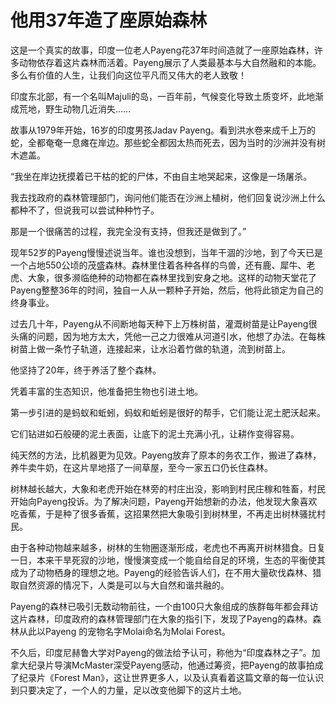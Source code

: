 # 他用37年造了座原始森林

这是一个真实的故事，印度一位老人Payeng花37年时间造就了一座原始森林，许多动物依存着这片森林而活着。Payeng展示了人类最基本与大自然融和的本能。多么有价值的人生，让我们向这位平凡而又伟大的老人致敬！ 

印度东北部，有一个名叫Majuli的岛，一百年前，气候变化导致土质变坏，此地渐成荒地，野生动物几近消失…… 

故事从1979年开始，16岁的印度男孩Jadav Payeng。看到洪水卷来成千上万的蛇，全都奄奄一息瘫在岸边。那些蛇全都因太热而死去，因为当时的沙洲并没有树木遮盖。 

“我坐在岸边抚摸着已干枯的蛇的尸体，不由自主地哭起来，这像是一场屠杀。 

我去找政府的森林管理部门，询问他们能否在沙洲上植树，他们回复说沙洲上什么都种不了，但说我可以尝试种种竹子。 

那是一个很痛苦的过程，我完全没有支持，但我还是做到了。” 

现年52岁的Payeng慢慢述说当年。谁也没想到，当年干涸的沙地，到了今天已是一个占地550公顷的茂盛森林。森林里住着各种各样的鸟兽，还有鹿、犀牛、老虎、大象，很多濒临绝种的动物都在森林里找到安身之地。这样的动物天堂花了Payeng整整36年的时间，独自一人从一颗种子开始，然后，他将此锁定为自己的终身事业。 

过去几十年，Payeng从不间断地每天种下上万株树苗，灌溉树苗是让Payeng很头痛的问题，因为地方太大，凭他一己之力很难从河道引水，他想了办法。在每株树苗上做一条竹子轨道，连接起来，让水沿着竹做的轨道，流到树苗上。 

他坚持了20年，终于养活了整个森林。 

凭着丰富的生态知识，他准备把生物也引进土地。 

第一步引进的是蚂蚁和蚯蚓，蚂蚁和蚯蚓是很好的帮手，它们能让泥土肥沃起来。 

它们钻进如石般硬的泥土表面，让底下的泥土充满小孔，让耕作变得容易。 

纯天然的方法，比机器更为见效。Payeng放弃了原本的务农工作，搬进了森林，养牛卖牛奶，在这片旱地搭了一间草屋，至今一家五口仍长住森林。 

树林越长越大，大象和老虎开始在林旁的村庄出没，影响到村民庄稼和牲畜，村民开始向Payeng投诉。为了解决问题，Payeng开始想新的办法，他发现大象喜欢吃香蕉，于是种了很多香蕉，这招果然把大象吸引到树林里，不再走出树林骚扰村民。 

由于各种动物越来越多，树林的生物圈逐渐形成，老虎也不再离开树林猎食。日复一日，本来干旱死寂的沙地，慢慢演变成一个能自给自足的环境，生态的平衡使其成为了动物栖身的理想之地。Payeng的经验告诉人们，在不用大量砍伐森林、猎取自然资源的情况下，人类是可以与大自然和谐共融的。 

Payeng的森林已吸引无数动物前往，一个由100只大象组成的族群每年都会拜访这片森林，印度政府的森林管理部门在大象的指引下，发现了Payeng的森林。森林从此以Payeng 的宠物名字Molai命名为Molai Forest。 

不久后，印度尼赫鲁大学对Payeng的做法给予认可，称他为“印度森林之子”。加拿大纪录片导演McMaster深受Payeng感动，他通过筹资，把Payeng的故事拍成了纪录片《Forest Man》，这让世界更多人，以及认真看着这篇文章的每一位认识到只要决定了，一个人的力量，足以改变他脚下的这片土地。